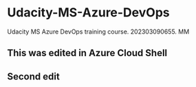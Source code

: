 # Udacity-MS-Azure-DevOps
Udacity MS Azure DevOps training course.  202303090655.  MM
## This was edited in Azure Cloud Shell
## Second edit
